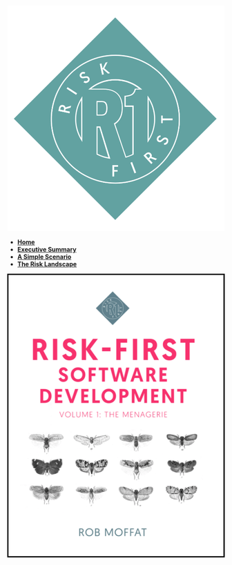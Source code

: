 ![Risk First Logo](images/R1_logo_grue.png)

- **[Home](Home)**
- **[Executive Summary](Executive-Summary)**
- **[A Simple Scenario](A-Simple-Scenario)**
- **[The Risk Landscape](The-Risk-Landscape)**


[![Book](images/Cover_Image_Bordered.png)](Blurb)